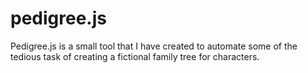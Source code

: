 # pedigree.js

Pedigree.js is a small tool that I have created to automate some of the tedious task of creating a fictional family tree for characters.
